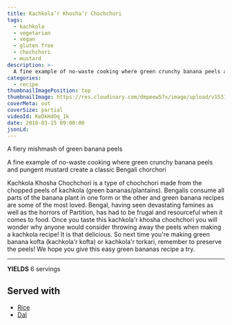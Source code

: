 ```yaml
---
title: Kachkola’r Khosha’r Chochchori
tags:
  - kachkola
  - vegetarian
  - vegan
  - gluten free
  - chochchori
  - mustard
description: >-
  A fine example of no-waste cooking where green crunchy banana peels and pungent mustard create a classic Bengali chorchori.
categories:
  - recipe
thumbnailImagePosition: top
thumbnailImage: https://res.cloudinary.com/dmpeew57x/image/upload/v1531093628/kachkola_16x9_rlqdmy.png
coverMeta: out
coverSize: partial
videoId: KeDkHdOq_1k
date: 2018-03-15 09:00:00
jsonLd:
---
```





<p class="post-byline">A fiery mishmash of green banana peels</p>

<p class="post-intro">A fine example of no-waste cooking where green crunchy banana peels and pungent mustard create a classic Bengali chorchori</p>

<!-- more -->

<span class="dropcap">K</span>achkola Khosha Chochchori is a type of chochchori made from the chopped peels of kachkola (green bananas/plantains). Bengalis consume all parts of the banana plant in one form or the other and green banana recipes are some of the most loved. Bengal, having seen devastating famines as well as the horrors of Partition, has had to be frugal and resourceful when it comes to food. Once you taste this kachkola'r khosha chochchori you will wonder why anyone would consider throwing away the peels when making a kachkola recipe! It is that delicious. So next time you're making green banana kofta (kachkola'r kofta) or kachkola'r torkari, remember to preserve the peels! We hope you give this easy green bananas recipe a try.

***


**YIELDS** 6 servings


## Served with
- [Rice](/how-to/cook-the-perfect-rice/)
- [Dal](/tags/dal/)